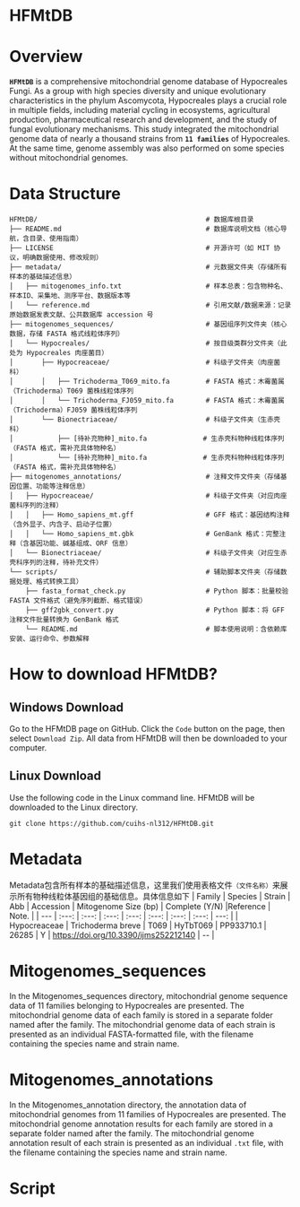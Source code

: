 HFMtDB
======

# Overview

**`HFMtDB`** is a comprehensive mitochondrial genome database of Hypocreales Fungi. As a group with high species diversity and unique evolutionary characteristics in the phylum Ascomycota, Hypocreales plays a crucial role in multiple fields, including material cycling in ecosystems, agricultural production, pharmaceutical research and development, and the study of fungal evolutionary mechanisms. This study integrated the mitochondrial genome data of nearly a thousand strains from **`11 families`** of Hypocreales. At the same time, genome assembly was also performed on some species without mitochondrial genomes.<br>

# Data Structure
```
HFMtDB/                                          # 数据库根目录
├── README.md                                    # 数据库说明文档（核心导航，含目录、使用指南）
├── LICENSE                                      # 开源许可（如 MIT 协议，明确数据使用、修改规则）
├── metadata/                                    # 元数据文件夹（存储所有样本的基础描述信息）
│   ├── mitogenomes_info.txt                     # 样本总表：包含物种名、样本ID、采集地、测序平台、数据版本等
│   └── reference.md                             # 引用文献/数据来源：记录原始数据发表文献、公共数据库 accession 号
├── mitogenomes_sequences/                       # 基因组序列文件夹（核心数据，存储 FASTA 格式线粒体序列）
│   └── Hypocreales/                             # 按目级类群分文件夹（此处为 Hypocreales 肉座菌目）
│       ├── Hypocreaceae/                        # 科级子文件夹（肉座菌科）
│       │   ├── Trichoderma_T069_mito.fa         # FASTA 格式：木霉菌属（Trichoderma）T069 菌株线粒体序列
│       │   └── Trichoderma_FJ059_mito.fa        # FASTA 格式：木霉菌属（Trichoderma）FJ059 菌株线粒体序列
│       └── Bionectriaceae/                      # 科级子文件夹（生赤壳科）
│           ├── [待补充物种]_mito.fa              # 生赤壳科物种线粒体序列（FASTA 格式，需补充具体物种名）
│           └── [待补充物种]_mito.fa              # 生赤壳科物种线粒体序列（FASTA 格式，需补充具体物种名）
├── mitogenomes_annotations/                     # 注释文件文件夹（存储基因位置、功能等注释信息）
│   ├── Hypocreaceae/                            # 科级子文件夹（对应肉座菌科序列的注释）
│   │   ├── Homo_sapiens_mt.gff                  # GFF 格式：基因结构注释（含外显子、内含子、启动子位置）
│   │   └── Homo_sapiens_mt.gbk                  # GenBank 格式：完整注释（含基因功能、碱基组成、ORF 信息）
│   └── Bionectriaceae/                          # 科级子文件夹（对应生赤壳科序列的注释，待补充文件）
└── scripts/                                     # 辅助脚本文件夹（存储数据处理、格式转换工具）
    ├── fasta_format_check.py                    # Python 脚本：批量校验 FASTA 文件格式（避免序列截断、格式错误）
    ├── gff2gbk_convert.py                       # Python 脚本：将 GFF 注释文件批量转换为 GenBank 格式
    └── README.md                                # 脚本使用说明：含依赖库安装、运行命令、参数解释
```
# How to download HFMtDB?
## Windows Download
  Go to the HFMtDB page on GitHub. Click the `Code` button on the page, then select `Download Zip`. All data from HFMtDB will then be downloaded to your computer.
  
## Linux Download
  Use the following code in the Linux command line. HFMtDB will be downloaded to the Linux directory.
```
git clone https://github.com/cuihs-nl312/HFMtDB.git
```

# Metadata
  Metadata包含所有样本的基础描述信息，这里我们使用表格文件`（文件名称）`来展示所有物种线粒体基因组的基础信息。具体信息如下
| Family | Species | Strain | Abb | Accession | Mitogenome Size (bp) | Complete (Y/N) |Reference | Note. |
| --- | :---: | :---: |  :---: |  :---: |  :---: | :---: | :---: | ---: |
| Hypocreaceae | Trichoderma breve | T069 | HyTbT069 | PP933710.1 | 26285 | Y | https://doi.org/10.3390/ijms252212140 | -- |

# Mitogenomes_sequences
  In the Mitogenomes_sequences directory, mitochondrial genome sequence data of 11 families belonging to Hypocreales are presented. The mitochondrial genome data of each family is stored in a separate folder named after the family. The mitochondrial genome data of each strain is presented as an individual FASTA-formatted file, with the filename containing the species name and strain name.

# Mitogenomes_annotations
  In the Mitogenomes_annotation directory, the annotation data of mitochondrial genomes from 11 families of Hypocreales are presented. The mitochondrial genome annotation results for each family are stored in a separate folder named after the family. The mitochondrial genome annotation result of each strain is presented as an individual `.txt` file, with the filename containing the species name and strain name.

# Script

